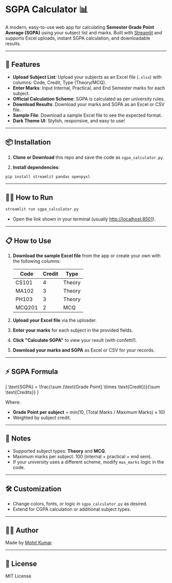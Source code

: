 # SGPA Calculator 📊

A modern, easy-to-use web app for calculating **Semester Grade Point Average (SGPA)** using your subject list and marks. Built with [Streamlit](https://streamlit.io/) and supports Excel uploads, instant SGPA calculation, and downloadable results.

---

## 🚀 Features

- **Upload Subject List**: Upload your subjects as an Excel file (`.xlsx`) with columns: Code, Credit, Type (Theory/MCQ).
- **Enter Marks**: Input Internal, Practical, and End Semester marks for each subject.
- **Official Calculation Scheme**: SGPA is calculated as per university rules.
- **Download Results**: Download your marks and SGPA as an Excel or CSV file.
- **Sample File**: Download a sample Excel file to see the expected format.
- **Dark Theme UI**: Stylish, responsive, and easy to use!

---

## 📦 Installation

1. **Clone or Download** this repo and save the code as `sgpa_calculator.py`.

2. **Install dependencies**:

```bash
pip install streamlit pandas openpyxl
```

---

## 🏃‍♂️ How to Run

```bash
streamlit run sgpa_calculator.py
```
- Open the link shown in your terminal (usually [http://localhost:8501](http://localhost:8501)).

---

## 📋 How to Use

1. **Download the sample Excel file** from the app or create your own with the following columns:

   | Code   | Credit | Type   |
   |--------|--------|--------|
   | CS101  | 4      | Theory |
   | MA102  | 3      | Theory |
   | PH103  | 3      | Theory |
   | MCQ201 | 2      | MCQ   |

2. **Upload your Excel file** via the uploader.

3. **Enter your marks** for each subject in the provided fields.

4. **Click "Calculate SGPA"** to view your result (with confetti!).

5. **Download your marks and SGPA** as Excel or CSV for your records.

---

## ⚡ SGPA Formula

\[
\text{SGPA} = \frac{\sum (\text{Grade Point} \times \text{Credit})}{\sum \text{Credits}}
\]

Where:

- **Grade Point per subject** = min(10, (Total Marks / Maximum Marks) × 10)
- Weighted by subject credit.

---

## 📝 Notes

- Supported subject types: **Theory** and **MCQ**.
- Maximum marks per subject: 100 (internal + practical + end sem).
- If your university uses a different scheme, modify `max_marks` logic in the code.

---

## 🛠️ Customization

- Change colors, fonts, or logic in `sgpa_calculator.py` as desired.
- Extend for CGPA calculation or additional subject types.

---

## 👨‍💻 Author

Made by [Mohit Kumar](https://github.com/Mohitkumar2007)

---

## 📄 License

MIT License
